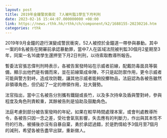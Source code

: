 ```yaml
---
layout: post
title: 2019年金鐘警民衝突　7人被判監1學生下月判刑
date: 2023-02-16 15:44:07.000000000 +08:00
link: https://news.rthk.hk/rthk/ch/component/k2/1688155-20230216.htm
categories: rthk
---
```


2019年9月金鐘的遊行演變成警民衝突，52人被控於金鐘道一帶參與暴動。其中一案的8名被告在開審前承認暴動罪，當中7人在區域法院被判監30個月2星期至3年，同案一名16歲學生還押至下月2日判刑，以待索取教導所報告。

暫委法官張志偉判刑時表示，各被告案發時站在示威者前線，配戴防毒面具等裝備，顯示出他們是有備而來，並在前線築成傘陣，不只是起防禦作用，更令示威者可能與警方對峙，造成攻防戰，讓其他示威者能夠投擲物品，法庭認為各被告雖然非領導角色，但仍起了一定的帶領作用，壯大聲勢。

法官指出，當中三名被告分別攜有鐵鎚或長竹，以及多次持傘及盾與警對峙，參與程度及角色刑責較重，其餘被告則是協助及鼓勵角色。

法庭考慮到部分被告案發時的年紀，如果在較早時間處理本案，或會判處教導所令，各被告只因一念之差，受社會氣氛影響，失去應有的判斷力，作出與其本性不符的行為，被捕後亦沒有自暴自棄，勇於承認過錯，於是酌情給予3個月至7個月的減刑，希望各被告盡早出獄，重新做人。
